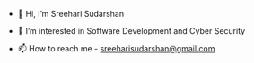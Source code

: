 - 👋 Hi, I’m Sreehari Sudarshan
- 👀 I’m interested in Software Development and Cyber Security

- 📫 How to reach me - sreeharisudarshan@gmail.com

<!---
SreehariTS/SreehariTS is a ✨ special ✨ repository because its `README.md` (this file) appears on your GitHub profile.
You can click the Preview link to take a look at your changes.
- 🌱 I’m currently learning ...
- 💞️ I’m looking to collaborate on ...
--->
